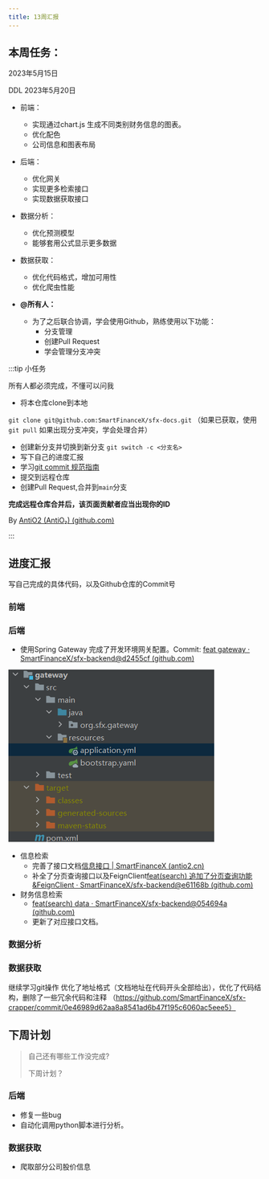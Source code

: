 ```yaml
---
title: 13周汇报
---
```



## 本周任务：
2023年5月15日

DDL 2023年5月20日

- 前端：
  - 实现通过chart.js 生成不同类别财务信息的图表。
  - 优化配色 
  - 公司信息和图表布局

- 后端：
  - 优化网关
  - 实现更多检索接口
  - 实现数据获取接口

- 数据分析：
  - 优化预测模型
  - 能够套用公式显示更多数据

- 数据获取：
  - 优化代码格式，增加可用性
  - 优化爬虫性能

- **@所有人：**
  - 为了之后联合协调，学会使用Github，熟练使用以下功能：
    - 分支管理
    - 创建Pull Request
    - 学会管理分支冲突

:::tip 小任务

所有人都必须完成，不懂可以问我

- 将本仓库clone到本地

`git clone git@github.com:SmartFinanceX/sfx-docs.git`
（如果已获取，使用`git pull` 如果出现分支冲突，学会处理合并）

- 创建新分支并切换到新分支
`git switch -c <分支名>`
- 写下自己的进度汇报
- 学习[git commit 规范指南 ](https://www.jianshu.com/p/201bd81e7dc9?utm_source=oschina-app)
- 提交到远程仓库
- 创建Pull Request,合并到`main`分支

**完成远程仓库合并后，该页面贡献者应当出现你的ID**

By [AntiO2 (AntiO₂) (github.com)](https://github.com/AntiO2)

:::

## 进度汇报
写自己完成的具体代码，以及Github仓库的Commit号
### 前端

### 后端

- 使用Spring Gateway 完成了开发环境网关配置。Commit: [feat gateway · SmartFinanceX/sfx-backend@d2455cf (github.com)](https://github.com/SmartFinanceX/sfx-backend/commit/d2455cfa1fbd7536d59c4956b5552d5a8369f28f)
  

![image-20230515232648664](./image-20230515232648664.png)

- 信息检索
  - 完善了接口文档[信息接口 | SmartFinanceX (antio2.cn)](https://sfx.antio2.cn/API/1.html#聚合检索)
  - 补全了分页查询接口以及FeignClient[feat(search) 追加了分页查询功能&FeignClient · SmartFinanceX/sfx-backend@e61168b (github.com)](https://github.com/SmartFinanceX/sfx-backend/commit/e61168b410bb9b2d0b93948403c24f510d62346d)
- 财务信息检索
  - [feat(search) data · SmartFinanceX/sfx-backend@054694a (github.com)](https://github.com/SmartFinanceX/sfx-backend/commit/054694a0adae02f7c6242ec6a7a7b21f5cf3dacd)
  - 更新了对应接口文档。

### 数据分析

### 数据获取
继续学习git操作
优化了地址格式（文档地址在代码开头全部给出），优化了代码结构，删除了一些冗余代码和注释
（https://github.com/SmartFinanceX/sfx-crapper/commit/0e46989d62aa8a8541ad6b47f195c6060ac5eee5）
## 下周计划

>  自己还有哪些工作没完成?
>
> 下周计划？

### 后端

- 修复一些bug
- 自动化调用python脚本进行分析。

### 数据获取
- 爬取部分公司股价信息

